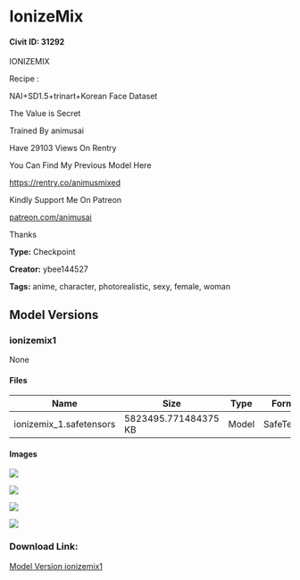 # IonizeMix

#### Civit ID: 31292

<p>IONIZEMIX</p><p>Recipe :</p><p>NAI+SD1.5+trinart+Korean Face Dataset</p><p>The Value is Secret</p><p></p><p>Trained By animusai</p><p>Have 29103 Views On Rentry</p><p></p><p>You Can Find My Previous Model Here</p><p><a target="_blank" rel="ugc" href="https://rentry.co/animusmixed">https://rentry.co/animusmixed</a></p><p></p><p>Kindly Support Me On Patreon</p><p><a target="_blank" rel="ugc" href="http://patreon.com/animusai">patreon.com/animusai</a></p><p></p><p>Thanks</p>

**Type:** Checkpoint

**Creator:** ybee144527

**Tags:** anime, character, photorealistic, sexy, female, woman

## Model Versions

### ionizemix1

None

#### Files

| Name | Size | Type | Format | Download Url | AutoV1 | AutoV2 | SHA256 | CRC32 | BLAKE3 |
| --- | --- | --- | --- | --- | --- | --- | --- | --- | --- |
| ionizemix_1.safetensors | 5823495.771484375 KB | Model | SafeTensor | https://civitai.com/api/download/models/37714 | CBA2B587 | 3A12BA3ACA | 3A12BA3ACA94582ADA6FE445040FCD76AAD4816B85F2AEF94D30B41170760BB2 | 38C543A2 | 495D400210DBD7998921DFDA234CEF97FFC1A2A74310C8DB1D95E7AEFFCDB54A |

#### Images

<p><img src="https://image.civitai.com/xG1nkqKTMzGDvpLrqFT7WA/32928caf-e6c6-45ba-4055-6a7ee3dec200/width=450/417200.jpeg" /></p>

<p><img src="https://image.civitai.com/xG1nkqKTMzGDvpLrqFT7WA/9b2323f2-cdf0-4e44-119b-f440697c8300/width=450/417856.jpeg" /></p>

<p><img src="https://image.civitai.com/xG1nkqKTMzGDvpLrqFT7WA/82b80454-8303-4835-e329-907aa8975a00/width=450/417245.jpeg" /></p>

<p><img src="https://image.civitai.com/xG1nkqKTMzGDvpLrqFT7WA/0e2cb748-8ed0-4088-da94-35a13a49e900/width=450/417541.jpeg" /></p>

### Download Link:

[Model Version ionizemix1](https://civitai.com/api/download/models/37714)

